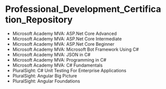 # Professional_Development_Certification_Repository


* Microsoft Academy MVA: ASP.Net Core Advanced </br>
* Microsoft Academy MVA: ASP.Net Core Intermediate </br>
* Microsoft Academy MVA: ASP.Net Core Beginner </br>
* Microsoft Academy MVA: Microsoft Bot Framework Using C# </br>
* Microsoft Academy MVA: JSON in C# </br>
* Microsoft Academy MVA: Programming in C# </br>
* Microsoft Academy MVA: C# Fundamentals </br>
* PluralSight: C# Unit Testing For Enterprise Applications </br>
* PluralSight: Angular Big Picture </br>
* PluralSight: Angular Foundations </br>

